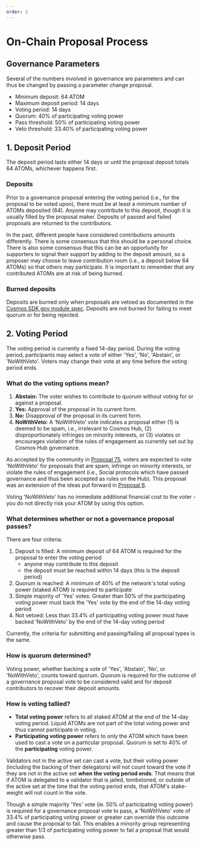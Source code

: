 ```yaml
---
order: 2
---
```


# On-Chain Proposal Process

## Governance Parameters
Several of the numbers involved in governance are parameters and can thus be changed by passing a parameter change proposal. 
- Minimum deposit: 64 ATOM
- Maximum deposit period: 14 days
- Voting period: 14 days
- Quorum: 40% of participating voting power
- Pass threshold: 50% of participating voting power
- Veto threshold: 33.40% of participating voting power


## 1. Deposit Period

The deposit period lasts either 14 days or until the proposal deposit totals 64 ATOMs, whichever happens first. 

### Deposits
Prior to a governance proposal entering the voting period (i.e., for the proposal to be voted upon), there must be at least a minimum number of ATOMs deposited (64). Anyone may contribute to this deposit, though it is usually filled by the proposal maker. Deposits of passed and failed proposals are returned to the contributors.

In the past, different people have considered contributions amounts differently. There is some consensus that this should be a personal choice. There is also some consensus that this can be an opportunity for supporters to signal their support by adding to the deposit amount, so a proposer may choose to leave contribution room (i.e., a deposit below 64 ATOMs) so that others may participate. It is important to remember that any contributed ATOMs are at risk of being burned.

### Burned deposits

Deposits are burned only when proposals are vetoed as documented in the [Cosmos SDK gov module spec](https://docs.cosmos.network/main/modules/gov/#deposit-refund-and-burn). Deposits are not burned for failing to meet quorum or for being rejected. 

## 2. Voting Period

The voting period is currently a fixed 14-day period. During the voting period, participants may select a vote of either 'Yes', 'No', 'Abstain', or 'NoWithVeto'. Voters may change their vote at any time before the voting period ends. 

### What do the voting options mean?

1. **Abstain:** The voter wishes to contribute to quorum without voting for or against a proposal.
2. **Yes:** Approval of the proposal in its current form.
3. **No:** Disapproval of the proposal in its current form.
4. **NoWithVeto:** A ‘NoWithVeto’ vote indicates a proposal either (1) is deemed to be spam, i.e., irrelevant to Cosmos Hub, (2) disproportionately infringes on minority interests, or (3) violates or encourages violation of the rules of engagement as currently set out by Cosmos Hub governance.

As accepted by the community in [Proposal 75](https://ipfs.io/ipfs/QmVHVH9WeGy9tTNN9dViqvDn7N79XJJUseKXD1rpyLVckK), voters are expected to vote 'NoWithVeto' for proposals that are spam, infringe on minority interests, or violate the rules of engagement (i.e., Social protocols which have passed governance and thus been accepted as rules on the Hub). This proposal was an extension of the ideas put forward in [Proposal 6](https://ipfs.io/ipfs/QmRtR7qkeaZCpCzHDwHgJeJAZdTrbmHLxFDYXhw7RoF1pp).

Voting 'NoWithVeto' has no immediate additional financial cost to the voter - you do not directly risk your ATOM by using this option.

### What determines whether or not a governance proposal passes?

There are four criteria:

1. Deposit is filled: A minimum deposit of 64 ATOM is required for the proposal to enter the voting period
   - anyone may contribute to this deposit
   - the deposit must be reached within 14 days (this is the deposit period)
2. Quorum is reached: A minimum of 40% of the network's total voting power (staked ATOM) is required to participate 
3. Simple majority of 'Yes' votes: Greater than 50% of the participating voting power must back the 'Yes' vote by the end of the 14-day voting period
4. Not vetoed: Less than 33.4% of participating voting power must have backed 'NoWithVeto' by the end of the 14-day voting period

Currently, the criteria for submitting and passing/failing all proposal types is the same.

### How is quorum determined?

Voting power, whether backing a vote of 'Yes', 'Abstain', 'No', or 'NoWithVeto', counts toward quorum. Quorum is required for the outcome of a governance proposal vote to be considered valid and for deposit contributors to recover their deposit amounts. 

### How is voting tallied?

- **Total voting power** refers to all staked ATOM at the end of the 14-day voting period. Liquid ATOMs are not part of the total voting power and thus cannot participate in voting. 
- **Participating voting power** refers to only the ATOM which have been used to cast a vote on a particular proposal. Quorum is set to 40% of the **participating** voting power.

Validators not in the active set can cast a vote, but their voting power (including the backing of their delegators) will not count toward the vote if they are not in the active set **when the voting period ends**. That means that if ATOM is delegated to a validator that is jailed, tombstoned, or outside of the active set at the time that the voting period ends, that ATOM's stake-weight will not count in the vote.

Though a simple majority 'Yes' vote (ie. 50% of participating voting power) is required for a governance proposal vote to pass, a 'NoWithVeto' vote of 33.4% of participating voting power or greater can override this outcome and cause the proposal to fail. This enables a minority group representing greater than 1/3 of participating voting power to fail a proposal that would otherwise pass.

